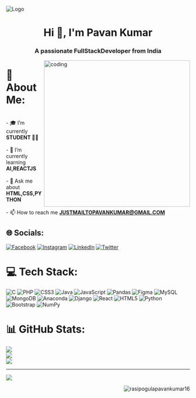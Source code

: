 ![Logo](https://github.com/Rasipogulapavankumar16/Rasipogulapavankumar16/blob/main/PAVAN%20KUMR.png)
<h1 align="center">Hi 👋, I'm Pavan Kumar</h1>
<h3 align="center">A passionate FullStackDeveloper from India</h3>

<img align="right" alt="coding" width="400" src="https://user-images.githubusercontent.com/55389276/140866485-8fb1c876-9a8f-4d6a-98dc-08c4981eaf70.gif">

# 💫 About Me:
<br>- 🎓  I’m currently **STUDENT 👨‍🎓**<br><br>- 🌱 I’m currently learning **AI,REACTJS**<br><br>- 💬 Ask me about **HTML,CSS,PYTHON**<br><br>- 📫 How to reach me **JUSTMAILTOPAVANKUMAR@GMAIL.COM**


## 🌐 Socials:
[![Facebook](https://img.shields.io/badge/Facebook-%231877F2.svg?logo=Facebook&logoColor=white)](https://facebook.com/rasipogulapavankumar16) [![Instagram](https://img.shields.io/badge/Instagram-%23E4405F.svg?logo=Instagram&logoColor=white)](https://instagram.com/im__pawans) [![LinkedIn](https://img.shields.io/badge/LinkedIn-%230077B5.svg?logo=linkedin&logoColor=white)](https://linkedin.com/in/rasipogulapavankumar16) [![Twitter](https://img.shields.io/badge/Twitter-%231DA1F2.svg?logo=Twitter&logoColor=white)](https://twitter.com/pavankumar1618) 

# 💻 Tech Stack:
![C](https://img.shields.io/badge/c-%2300599C.svg?style=for-the-badge&logo=c&logoColor=white) ![PHP](https://img.shields.io/badge/php-%23777BB4.svg?style=for-the-badge&logo=php&logoColor=white) ![CSS3](https://img.shields.io/badge/css3-%231572B6.svg?style=for-the-badge&logo=css3&logoColor=white) ![Java](https://img.shields.io/badge/java-%23ED8B00.svg?style=for-the-badge&logo=java&logoColor=white) ![JavaScript](https://img.shields.io/badge/javascript-%23323330.svg?style=for-the-badge&logo=javascript&logoColor=%23F7DF1E) ![Pandas](https://img.shields.io/badge/pandas-%23150458.svg?style=for-the-badge&logo=pandas&logoColor=white) 	![Figma](https://img.shields.io/badge/figma-%23F24E1E.svg?style=for-the-badge&logo=figma&logoColor=white) ![MySQL](https://img.shields.io/badge/mysql-%2300f.svg?style=for-the-badge&logo=mysql&logoColor=white) ![MongoDB](https://img.shields.io/badge/MongoDB-%234ea94b.svg?style=for-the-badge&logo=mongodb&logoColor=white) ![Anaconda](https://img.shields.io/badge/Anaconda-%2344A833.svg?style=for-the-badge&logo=anaconda&logoColor=white) ![Django](https://img.shields.io/badge/django-%23092E20.svg?style=for-the-badge&logo=django&logoColor=white) ![React](https://img.shields.io/badge/react-%2320232a.svg?style=for-the-badge&logo=react&logoColor=%2361DAFB) ![HTML5](https://img.shields.io/badge/html5-%23E34F26.svg?style=for-the-badge&logo=html5&logoColor=white) ![Python](https://img.shields.io/badge/python-3670A0?style=for-the-badge&logo=python&logoColor=ffdd54) ![Bootstrap](https://img.shields.io/badge/bootstrap-%23563D7C.svg?style=for-the-badge&logo=bootstrap&logoColor=white) ![NumPy](https://img.shields.io/badge/numpy-%23013243.svg?style=for-the-badge&logo=numpy&logoColor=white)
# 📊 GitHub Stats:
![](https://github-readme-stats.vercel.app/api?username=Rasipogulapavankumar16&theme=radical&hide_border=false&include_all_commits=false&count_private=false)<br/>
![](https://github-readme-streak-stats.herokuapp.com/?user=Rasipogulapavankumar16&theme=radical&hide_border=false)<br/>
![](https://github-readme-stats.vercel.app/api/top-langs/?username=Rasipogulapavankumar16&theme=radical&hide_border=false&include_all_commits=false&count_private=false&layout=compact)

---
[![](https://visitcount.itsvg.in/api?id=Rasipogulapavankumar16&icon=5&color=1)](https://visitcount.itsvg.in)

<!-- Proudly created with GPRM ( https://gprm.itsvg.in ) -->

<p align="right"> <img src="https://komarev.com/ghpvc/?username=rasipogulapavankumar16&label=Profile%20views&color=0e75b6&style=flat" alt="rasipogulapavankumar16" /> </p>

